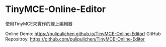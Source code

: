 # TinyMCE-Online-Editor
使用TinyMCE來實作的線上編輯器

Online Demo: https://pulipulichen.github.io/TinyMCE-Online-Editor/
GitHub Repositroy: https://github.com/pulipulichen/TinyMCE-Online-Editor